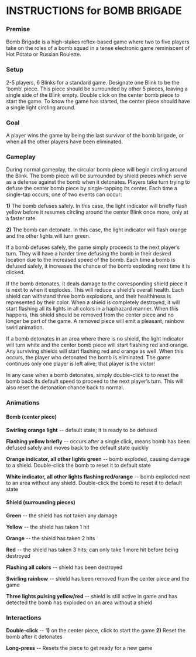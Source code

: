 # INSTRUCTIONS for BOMB BRIGADE 

### Premise 

Bomb Brigade is a high-stakes reflex-based game where two to five players take on the roles of a bomb squad in a tense electronic game reminiscent of Hot Potato or Russian Roulette. 

### Setup

2-5 players, 6 Blinks for a standard game. Designate one Blink to be the ‘bomb’ piece. This piece should be surrounded by other 5 pieces, leaving a single side of the Blink empty. Double click on the center bomb piece to start the game. To know the game has started, the center piece should have a single light circling around. 

### Goal

A player wins the game by being the last survivor of the bomb brigade, or when all the other players have been eliminated. 

### Gameplay

During normal gameplay, the circular bomb piece will begin circling around the Blink. The bomb piece will be surrounded by shield pieces which serve as a defense against the bomb when it detonates. Players take turn trying to defuse the center bomb piece by single-tapping its center. Each time a single-tap occurs, one of two events can occur: 

**1)** The bomb defuses safely. In this case, the light indicator will briefly flash yellow before it resumes circling around the center Blink once more, only at a faster rate. 

**2)** The bomb can detonate. In this case, the light indicator will flash orange and the other lights will turn green. 

If a bomb defuses safely, the game simply proceeds to the next player’s turn. They will have a harder time defusing the bomb in their desired location due to the increased speed of the bomb. Each time a bomb is defused safely, it increases the chance of the bomb exploding next time it is clicked. 

If the bomb detonates, it deals damage to the corresponding shield piece it is next to when it explodes. This will reduce a shield’s overall health. Each shield can withstand three bomb explosions, and their healthiness is represented by their color. When a shield is completely destroyed, it will start flashing all its lights in all colors in a haphazard manner. When this happens, this shield should be removed from the center piece and no longer be part of the game. A removed piece will emit a pleasant, rainbow swirl animation. 

If a bomb detonates in an area where there is no shield, the light indicator will turn white and the center bomb piece will start flashing red and orange. Any surviving shields will start flashing red and orange as well. When this occurs, the player who detonated the bomb is eliminated. The game continues only one player is left alive; that player is the victor! 

In any case when a bomb detonates, simply double-click to to reset the bomb back its default speed to proceed to the next player’s turn. This will also reset the detonation chance back to normal. 

### Animations

#### Bomb  (center piece) 

**Swirling orange light** -- default state; it is ready to be defused

**Flashing yellow briefly** -- occurs after a single click, means bomb has been defused safely and moves back to the default state quickly

**Orange indicator, all other lights green** -- bomb exploded, causing damage to a shield. Double-click the bomb to reset it to default state

**White indicator, all other lights flashing red/orange** -- bomb exploded next to an area without any shield. Double-click the bomb to reset it to default state

#### Shield (surrounding pieces) 

**Green** -- the shield has not taken any damage

**Yellow** -- the shield has taken 1 hit

**Orange** -- the shield has taken 2 hits

**Red** -- the shield has taken 3 hits; can only take 1 more hit before being destroyed

**Flashing all colors** -- shield has been destroyed

**Swirling rainbow** -- shield has been removed from the center piece and the game

**Three lights pulsing yellow/red** -- shield is still active in game and has detected the bomb has exploded on an area without a shield 

### Interactions

**Double-click** -- **1)** on the center piece, click to start the game **2)** Reset the bomb after it detonates

**Long-press** -- Resets the piece to get ready for a new game 

